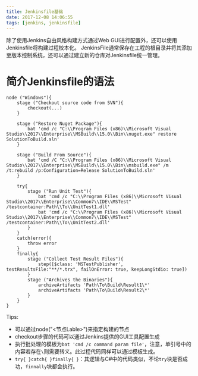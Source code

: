 ```yaml
---
title: Jenkinsfile基础
date: 2017-12-08 14:06:55
tags: [jenkins, jenkinsfile]
---
```


除了使用Jenkins自由风格构建方式通过Web GUI进行配置外，还可以使用Jenkinsfile将构建过程校本化。
JenkinsFile通常保存在工程的根目录并将其添加至版本控制系统，还可以通过建立新的仓库对Jenkinsfile统一管理。

# 简介Jenkinsfile的语法

``` jenkinsfile
node ("Windows"){
    stage ("Checkout source code from SVN"){
        checkout(...)
    }

    stage ("Restore Nuget Package"){
        bat 'cmd /c "C:\\Program Files (x86)\\Microsoft Visual Studio\\2017\\Enterprise\\MSBuild\\15.0\\Bin\\nuget.exe" restore SolutionToBuild.sln'
    }

    stage ("Build From Source"){
        bat 'cmd /C "C:\\Program Files (x86)\\Microsoft Visual Studio\\2017\\Enterprise\\MSBuild\\15.0\\Bin\\msbuild.exe" /m /t:rebuild /p:Configuration=Release SolutionToBuild.sln'
    }

    try{
        stage ("Run Unit Test"){
            bat 'cmd /c "C:\\Program Files (x86)\\Microsoft Visual Studio\\2017\\Enterprise\\Common7\\IDE\\MSTest" /testcontainer:Path\\To\\UnitTest1.dll'
            bat 'cmd /c "C:\\Program Files (x86)\\Microsoft Visual Studio\\2017\\Enterprise\\Common7\\IDE\\MSTest" /testcontainer:Path\\To\\UnitTest2.dll'
        }
    }
    catch(error){
        throw error
    }
    finally{
        stage ("Collect Test Result Files"){
            step([$class: 'MSTestPublisher', testResultsFile:"**/*.trx", failOnError: true, keepLongStdio: true])
        }
        stage ("Archives the Binaries"){
            archiveArtifacts 'Path\To\Build\Result1\*'
            archiveArtifacts 'Path\To\Build\Result2\*'
        }
    }
}
```

Tips:

* 可以通过node("<节点Lable>")来指定构建的节点
* checkout步骤的代码可以通过Jenkins提供的GUI工具配置生成
* 执行批处理的模板为`bat 'cmd /c command param file'`，注意，单引号中的内容若存在`\`则需要转义。此过程代码同样可以通过模板生成。
* `try{ }catch{ }finally{ }`：其逻辑与C#中的代码类似，不论`try`块是否成功，`finnally`块都会执行。
